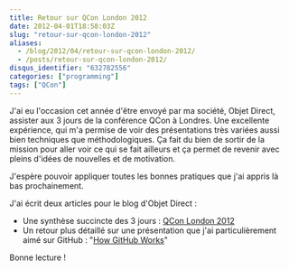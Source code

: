 ```yaml
---
title: Retour sur QCon London 2012
date: 2012-04-01T18:58:03Z
slug: "retour-sur-qcon-london-2012"
aliases:
  - /blog/2012/04/retour-sur-qcon-london-2012/
  - /posts/retour-sur-qcon-london-2012/
disqus_identifier: "632782556"
categories: ["programming"]
tags: ["QCon"]
---
```


J'ai eu l'occasion cet année d'être envoyé par ma société, Objet Direct, assister aux 3 jours de la conférence QCon à Londres. Une excellente expérience, qui m'a permise de voir des présentations très variées aussi bien techniques que méthodologiques. Ça fait du bien de sortir de la mission pour aller voir ce qui se fait ailleurs et ça permet de revenir avec pleins d'idées de nouvelles et de motivation.

J'espère pouvoir appliquer toutes les bonnes pratiques que j'ai appris là bas prochainement.

J'ai écrit deux articles pour le blog d'Objet Direct :

 * Une synthèse succincte des 3 jours : [QCon London 2012](http://blog.objetdirect.com/divers/qcon-london-2012)
 * Un retour plus détaillé sur une présentation que j'ai particulièrement aimé sur GitHub : "[How GitHub Works](http://blog.objetdirect.com/divers/qcon-2012-how-github-works)"

Bonne lecture !